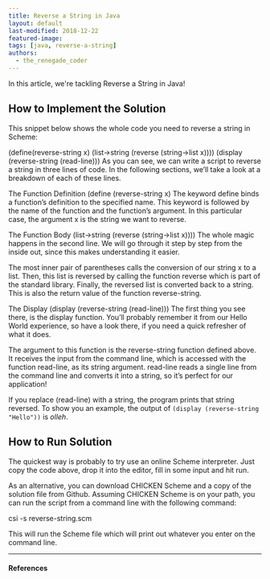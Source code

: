 ```yaml
---
title: Reverse a String in Java
layout: default
last-modified: 2018-12-22
featured-image:
tags: [java, reverse-a-string]
authors:
  - the_renegade_coder
---
```


In this article, we're tackling Reverse a String in Java!

## How to Implement the Solution

This snippet below shows the whole code you need to reverse a string in Scheme:

(define(reverse-string x)
  (list->string (reverse (string->list x))))
(display (reverse-string (read-line)))
As you can see, we can write a script to reverse a string in three lines of code.
In the following sections, we’ll take a look at a breakdown of each of these lines.

The Function Definition
(define (reverse-string x)
The keyword define binds a function’s definition to the specified name. This
keyword is followed by the name of the function and the function’s argument. In
this particular case, the argument x is the string we want to reverse.

The Function Body
  (list->string (reverse (string->list x))))
The whole magic happens in the second line. We will go through it step by step
from the inside out, since this makes understanding it easier.

The most inner pair of parentheses calls the conversion of our string x to a
list. Then, this list is reversed by calling the function reverse which is part
of the standard library. Finally, the reversed list is converted back to a string.
This is also the return value of the function reverse-string.

The Display
(display (reverse-string (read-line)))
The first thing you see there, is the display function. You’ll probably remember
it from our Hello World experience, so have a look there, if you need a quick
refresher of what it does.

The argument to this function is the reverse-string function defined above. It
receives the input from the command line, which is accessed with the function
read-line, as its string argument. read-line reads a single line from the
command line and converts it into a string, so it’s perfect for our application!

If you replace (read-line) with a string, the program prints that string
reversed. To show you an example, the output of
`(display (reverse-string "Hello"))` is *olleh*.

## How to Run Solution

The quickest way is probably to try use an online Scheme interpreter. Just copy
the code above, drop it into the editor, fill in some input and hit run.

As an alternative, you can download CHICKEN Scheme and a copy of the solution
file from Github. Assuming CHICKEN Scheme is on your path, you can run the
script from a command line with the following command:

csi -s reverse-string.scm

This will run the Scheme file which will print out whatever you enter on the
command line.

---

#### References

[^1]: J. Grifski, “Reverse a String in Java,” The Renegade Coder, 21-Apr-2018. [Online]. Available: <https://therenegadecoder.com/code/reverse-a-string-in-java/>. [Accessed: 22-Dec-2018].

